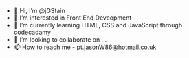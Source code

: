 - 👋 Hi, I’m @jGStain
- 👀 I’m interested in Front End Deveopment
- 🌱 I’m currently learning HTML, CSS and JavaScript through codecadamy
- 💞️ I’m looking to collaborate on ...
- 📫 How to reach me - pt.jasonW86@hotmail.co.uk

<!---
jGStain/jGStain is a ✨ special ✨ repository because its `README.md` (this file) appears on your GitHub profile.
You can click the Preview link to take a look at your changes.
--->
